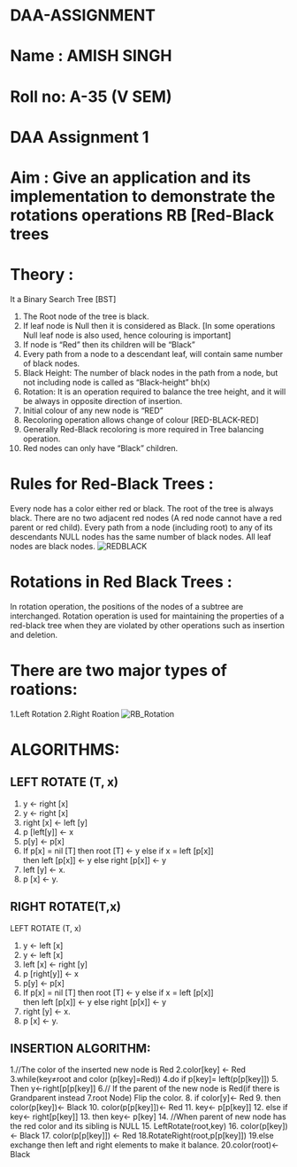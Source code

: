 # DAA-ASSIGNMENT


# Name : AMISH SINGH

# Roll no: A-35 (V SEM)

# DAA Assignment 1

# Aim : Give an application and its implementation to demonstrate the rotations operations RB [Red-Black trees

# Theory :

It a Binary Search Tree [BST]
 1) The Root node of the tree is black.
 2) If leaf node is Null then it is considered as Black. [In some operations
Null leaf node is also used, hence colouring is important]
 3) If node is “Red” then its children will be “Black”
 4) Every path from a node to a descendant leaf, will contain same
number of black nodes.
 5) Black Height: The number of black nodes in the path from a node, but not including node is called as “Black-height” bh(x)
 6) Rotation: It is an operation required to balance the tree height, and it will be always in opposite direction of insertion.
 7) Initial colour of any new node is “RED”
 8) Recoloring operation allows change of colour [RED-BLACK-RED]
 9) Generally Red-Black recoloring is more required in Tree balancing
operation.
 10) Red nodes can only have “Black” children.


# Rules for Red-Black Trees :
Every node has a color either red or black.
The root of the tree is always black.
There are no two adjacent red nodes (A red node cannot have a red parent or red child).
Every path from a node (including root) to any of its descendants NULL nodes has the same number of black nodes.
All leaf nodes are black nodes.
![REDBLACK](https://user-images.githubusercontent.com/112940949/203837420-9a164ce7-ab15-4ac2-b7ab-bb673260b2b1.jpg)



# Rotations in Red Black Trees :
In rotation operation, the positions of the nodes of a subtree are interchanged. Rotation operation is used for maintaining the properties of a red-black tree when they are violated by other operations such as insertion and deletion.
# There are two major types of roations:
1.Left Rotation
2.Right Roation
![RB_Rotation](https://user-images.githubusercontent.com/112940949/203839934-28c59358-68db-4bc8-a9b6-db8f08648431.jpg)

# ALGORITHMS:
## LEFT ROTATE (T, x)
 1. y ← right [x]
 1. y ← right [x]
 2. right [x] ← left [y]
 3. p [left[y]] ← x
 4. p[y] ← p[x]
 5. If p[x] = nil [T]
   then root [T] ← y
    else if x = left [p[x]] 									
      then left [p[x]] ← y
    else right [p[x]] ← y
 6. left [y] ← x.
 7. p [x] ← y.

## RIGHT ROTATE(T,x)
LEFT ROTATE (T, x)
 1. y ← left [x]
 1. y ← left [x]
 2. left [x] ← right [y]
 3. p [right[y]] ← x
 4. p[y] ← p[x]
 5. If p[x] = nil [T]
   then root [T] ← y
    else if x = left [p[x]] 									
      then left [p[x]] ← y
    else right [p[x]] ← y
 6. right [y] ← x.
 7. p [x] ← y.

## INSERTION ALGORITHM:
1.//The color of the inserted new node is Red
2.color[key] <- Red
3.while(key≠root and color (p[key]=Red))
4.do if p[key]= left(p[p[key]])
5.   Then y←right[p[p[key]]
6.// If the parent of the new node is Red(if there is Grandparent instead
7.root Node) Flip the color.
8.   if color[y]← Red
9.   then color(p[key])← Black
10.      color(p[p[key]])← Red
11.      key← p[p[key]]
12.   else if key← right[p[key]]
13.      then key← p[key]
14.      //When parent of new node has the red color and its sibling is NULL
15.   LeftRotate(root,key)
16.   color(p[key]) ← Black
17.   color(p[p[key]]) ← Red
18.RotateRight(root,p[p[key]])
19.else exchange then left and right elements to make it balance.
20.color(root)← Black



